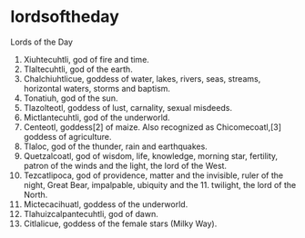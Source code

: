 # lordsoftheday
Lords of the Day

1. Xiuhtecuhtli, god of fire and time.
2. Tlaltecuhtli, god of the earth.
3. Chalchiuhtlicue, goddess of water, lakes, rivers, seas, streams, horizontal waters, storms and baptism.
4. Tonatiuh, god of the sun.
5. Tlazolteotl, goddess of lust, carnality, sexual misdeeds.
6. Mictlantecuhtli, god of the underworld.
7. Centeotl, goddess[2] of maize. Also recognized as Chicomecoatl,[3] goddess of agriculture.
8. Tlaloc, god of the thunder, rain and earthquakes.
9. Quetzalcoatl, god of wisdom, life, knowledge, morning star, fertility, patron of the winds and the light, the lord of the West.
10. Tezcatlipoca, god of providence, matter and the invisible, ruler of the night, Great Bear, impalpable, ubiquity and the 11. twilight, the lord of the North.
11. Mictecacihuatl, goddess of the underworld.
12. Tlahuizcalpantecuhtli, god of dawn.
13. Citlalicue, goddess of the female stars (Milky Way).
